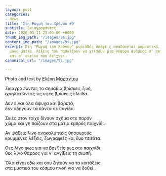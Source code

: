 ```yaml
---
layout: post
categories:
- News
title: 'Στη Ρωγμή του Χρόνου #9'
subtitle: Σκιαγραφόντας
date: 2020-03-11 23:00:00 +0000
thumb_img_path: "/images/9s.jpg"
content_img_path: "/images/9s.jpg"
excerpt: Στη "Ρωγμή του Χρόνου" μυριάδες σκέψεις αναδύονται ρομαντικά, μέσα από μια
  μόνο ματιά. Λέξεις που πασκίζουν να χτίσουν μια γέφυρα ανάμεσα σ' αυτό που μιλά
  και σ' εκείνο που δείχνει.
canonical_url: "/images/9s.jpg"

---
```

Photo and text by <a href="https://www.facebook.com/nena.mar.9" target="blank">Ελένη Μαράντου</a>

Σκιαγραφόντας τα σημάδια βρίσκεις ζωή,  
ιχνηλατώντας τις υφές βρίσκεις ελπίδα.

Δεν είναι όλα άψυχα και βαρετά,  
δεν οδηγούν τα πάντα σε παγίδα.

Σκιές στον τοίχο δίνουν σχήμα στο παρόν  
χώμα και γη παίζουν στα μάτια εμπρός παιχνίδι.

Αν ψάξεις λίγο ανακαλύπτεις θησαυρούς  
κρυμμένες λέξεις, ζωγραφιές και δυο τσιτάτα.

Θες λίγο φως για να βρεθείς μες στο παιχνίδι  
θες λίγο θάρρος για ν' αγγίξεις τη σιωπή.

Όλα είναι εδώ και σου ζητούν να τα κοιτάξεις  
στα μυστικά του κόσμου πνοή για να δοθεί .